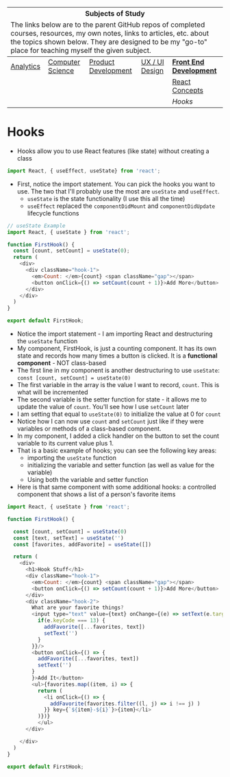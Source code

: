 <table>
    <thead>
        <tr>
            <th colspan="5" style="text-align: center;"><strong>Subjects of Study</strong></th>
        </tr>
        <tr>
            <td colspan="5">The links below are to the parent GitHub repos of completed courses, resources, my own notes, links to articles, etc. about the topics shown below. They are designed to be my "go-to" place for teaching myself the given subject.</td>
        </tr>
    </thead>
    <tbody>
        <tr>
            <td><a href="https://github.com/coolinmc6/analytics">Analytics</a></td>
            <td><a href="https://github.com/coolinmc6/CS-concepts">Computer Science</a></td>
            <td><a href="https://github.com/coolinmc6/design-ux-ui#product-design--development">Product Development</a></td>
            <td><a href="https://github.com/coolinmc6/design-ux-ui">UX / UI Design</a></td>
            <td><strong><a href="https://github.com/coolinmc6/front-end-dev">Front End Development</a></strong></td>
        </tr>
        <tr>
            <td></td>
            <td></td>
            <td></td>
            <td></td>
            <td><a href="https://github.com/coolinmc6/front-end-dev/blob/master/react/react-concepts.md">React Concepts</a></td>
        </tr>
        <tr>
            <td></td>
            <td></td>
            <td></td>
            <td></td>
            <td><em>Hooks</em></td>
        </tr>
    </tbody>
</table>

# Hooks

- Hooks allow you to use React features (like state) without creating a class

```js
import React, { useEffect, useState} from 'react';
```

- First, notice the import statement. You can pick the hooks you want to use. 
The two that I'll probably use the most are `useState` and `useEffect`.
  - `useState` is the state functionality (I use this all the time)
  - `useEffect` replaced the `componentDidMount` and `componentDidUpdate` 
  lifecycle functions

```js
// useState Example
import React, { useState } from 'react';

function FirstHook() {
  const [count, setCount] = useState(0);
  return (
    <div>
      <div className="hook-1">
        <em>Count: </em>{count} <span className="gap"></span>
        <button onClick={() => setCount(count + 1)}>Add More</button>
      </div>
    </div>
  )
}

export default FirstHook;
```
- Notice the import statement - I am importing React and destructuring the `useState` function
- My component, FirstHook, is just a counting component. It has its own state and records
how many times a button is clicked. It is a **functional component** - NOT class-based
- The first line in my component is another destructuring to use `useState`: `const [count, setCount] = useState(0)`
- The first variable in the array is the value I want to record, `count`. This is what will be incremented
- The second variable is the setter function for state - it allows me to update the value of `count`. You'll
see how I use `setCount` later
- I am setting that equal to `useState(0)` to initialize the value at 0 for `count`
- Notice how I can now use `count` and `setCount` just like if they were variables or methods of a
class-based component.
- In my component, I added a click handler on the button to set the count variable to its current value
plus 1.
- That is a basic example of hooks; you can see the following key areas:
  - importing the `useState` function
  - initializing the variable and setter function (as well as value for the variable)
  - Using both the variable and setter function
- Here is that same component with some additional hooks: a controlled component that shows a list of a
person's favorite items

```js
import React, { useState } from 'react';

function FirstHook() {

  const [count, setCount] = useState(0)
  const [text, setText] = useState('')
  const [favorites, addFavorite] = useState([])

  return (
    <div>
      <h1>Hook Stuff</h1>
      <div className="hook-1">
        <em>Count: </em>{count} <span className="gap"></span>
        <button onClick={() => setCount(count + 1)}>Add More</button>
      </div>
      <div className="hook-2">
        What are your favorite things? 
        <input type="text" value={text} onChange={(e) => setText(e.target.value)} onKeyUp={(e) => {
          if(e.keyCode === 13) {
            addFavorite([...favorites, text])
            setText('')
          }
        }}/>
        <button onClick={() => {
          addFavorite([...favorites, text])
          setText('')
        }
        }>Add It</button>
        <ul>{favorites.map((item, i) => {
          return (
            <li onClick={() => {
              addFavorite(favorites.filter((l, j) => i !== j) )
            }} key={`${item}-${i}`}>{item}</li>
          )})}
          </ul>
      </div>

    </div>
  )
}

export default FirstHook;
```
